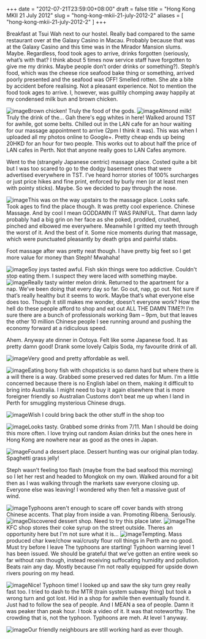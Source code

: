 +++
date = "2012-07-21T23:59:00+08:00"
draft = false
title = "Hong Kong MKII 21 July 2012"
slug = "hong-kong-mkii-21-july-2012-2"
aliases = [
	"hong-kong-mkii-21-july-2012-2"
]
+++

Breakfast at Tsui Wah next to our hostel. Really bad compared to the same restaurant over at the Galaxy Casino in Macau. Probably because that was at the Galaxy Casino and this time was in the Mirador Mansion slums. Maybe. Regardless, food took ages to arrive, drinks forgotten (seriously, what’s with that? I think about 5 times now service staff have forgotten to give me my drinks. Maybe people don’t order drinks or something?). Steph’s food, which was the cheese rice seafood bake thing or something, arrived poorly presented and the seafood was OFF! Smelled rotten. She ate a bite by accident before realising. Not a pleasant experience. Not to mention the food took ages to arrive. I, however, was guiltily chomping away happily at my condensed milk bun and brown chicken.


![image](/images/2012/07/wpid-img_20120721_114106.jpg "IMG_20120721_114106.jpg")Brown chicken! Truly the food of the gods. 
![image](/images/2012/07/wpid-img_20120721_115835.jpg "IMG_20120721_115835.jpg")Almond milk! Truly the drink of the... Gah there's egg whites in here! Walked around TST for awhile, got some belts. Chilled out in the LAN cafe for an hour waiting for our massage appointment to arrive (2pm I think it was). This was when I uploaded all my photos online to Google+. Pretty cheap ends up being 20HKD for an hour for two people. This works out to about half the price of LAN cafes in Perth. Not that anyone really goes to LAN Cafes anymore.

Went to the (strangely Japanese centric) massage place. Costed quite a bit but I was too scared to go to the dodgy basement ones that were advertised everywhere in TST. I’ve heard horror stories of 100% surcharges or just price hikes and fine print, enforced by burly men (or at least men with pointy sticks). Maybe. So we decided to pay through the nose.


![image](/images/2012/07/wpid-img_20120721_123214.jpg "IMG_20120721_123214.jpg")This was on the way upstairs to the massage place. Looks safe. Took ages to find the place though. It was pretty cool experience. Chinese Massage. And by cool I mean GODDAMN IT WAS PAINFUL. That damn lady probably had a big grin on her face as she poked, prodded, crushed, pinched and elbowed me everywhere. Meanwhile I gritted my teeth through the worst of it. And the best of it. Some nice moments during that massage, which were punctuated pleasantly by death grips and painful stabs.

Foot massage after was pretty neat though. I have pretty big feet so I get more value for money than Steph! Mwahaha!


![image](/images/2012/07/wpid-img_20120721_154506.jpg "IMG_20120721_154506.jpg")Soy joys tasted awful. Fish skin things were too addictive. Couldn't stop eating them. I suspect they were laced with something maybe. 
![image](/images/2012/07/wpid-img_20120721_165240.jpg "IMG_20120721_165240.jpg")Really tasty winter melon drink. Returned to the apartment for a nap. We’ve been doing that every day so far. Go out, nap, go out. Not sure if that’s really healthy but it seems to work. Maybe that’s what everyone else does too. Though it still makes me wonder, doesn’t everyone work? How the hell do these people afford to shop and eat out ALL THE DAMN TIME?! I’m sure there are a bunch of professionals working 9am – 9pm, but that leaves the other 10 million Chinese people I see running around and pushing the economy forward at a ridiculous speed.

Ahem. Anyway ate dinner in Ootoya. Felt like some Japanese food. It as pretty damn good! Drank some lovely Calpis Soda, my favourite drink of all.  

![image](/images/2012/07/wpid-img_20120721_205009.jpg "IMG_20120721_205009.jpg")Very good and pretty affordable as well. 


![image](/images/2012/07/wpid-img_20120721_205302.jpg "IMG_20120721_205302.jpg")Eating bony fish with chopsticks is so damn hard but where there is a will there is a way. Grabbed some preserved red dates for Mum. I’m a little concerned because there is no English label on them, making it difficult to bring into Australia. I might need to buy it again elsewhere that is more foreigner friendly so Australian Customs don’t beat me up when I land in Perth for smuggling mysterious Chinese drugs.  

![image](/images/2012/07/wpid-img_20120721_213744.jpg "IMG_20120721_213744.jpg")Wish I could bring back the other stuff in the shop too


![image](/images/2012/07/wpid-img_20120721_213800.jpg "IMG_20120721_213800.jpg")Looks tasty. Grabbed some drinks from 7/11. Man I should be doing this more often. I love trying out random Asian drinks but the ones here in Hong Kong are nowhere near as good as the ones in Japan.  

![image](/images/2012/07/wpid-img_20120721_220953.jpg "IMG_20120721_220953.jpg")Found a dessert place. Dessert hunting was our original plan today. Spaghetti grass jelly! 

Steph wasn’t feeling too flash (maybe from the bad seafood this morning) so I let her rest and headed to Mongkok on my own. Walked around for a bit then as I was walking through the markets saw everyone closing up. Everyone else was leaving! I wondered why then felt a massive gust of wind.


![image](/images/2012/07/wpid-img_20120721_170645.jpg "IMG_20120721_170645.jpg")Typhoons aren't enough to scare off cover bands with strong Chinese accents. That play from inside a van. Promoting Ribena. Seriously. 
![image](/images/2012/07/wpid-img_20120721_171122.jpg "IMG_20120721_171122.jpg")Discovered dessert shop. Need to try this place later. 
![image](/images/2012/07/wpid-img_20120721_171322.jpg "IMG_20120721_171322.jpg")The KFC shop stores their coke syrup on the street outside. Theres an opportunity here but I'm not sure what it is... 
![image](/images/2012/07/wpid-img_20120721_171726.jpg "IMG_20120721_171726.jpg")Tempting. Mass produced char kwe/chow wai/crusty flour roll things in Perth are no good. Must try before I leave The typhoons are starting! Typhoon warning level 1 has been issued. We should be grateful that we’ve gotten an entire week so far without rain though, instead receiving suffocating humidity and pollution. Beats rain any day. Mostly because I’m not really equipped for upside down rivers pouring on my head.


![image](/images/2012/07/wpid-img_20120721_175307.jpg "IMG_20120721_175307.jpg")Nice! Typhoon time! I looked up and saw the sky turn grey really fast too. I tried to dash to the MTR (train system subway thing) but took a wrong turn and got lost. Hid in a shop for awhile then eventually found it. Just had to follow the sea of people. And I MEAN a sea of people. Damn it was peaker than peak hour. I took a video of it. It was that noteworthy. The crowding that is, not the typhoon. Typhoons are meh. At level 1 anyway.


![image](/images/2012/07/wpid-pano_20120720_173711.jpg "PANO_20120720_173711.jpg")Our friendly neighbours are still working hard as ever though. 
